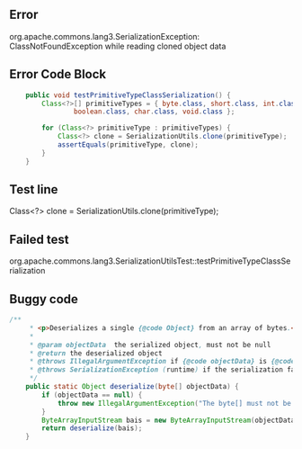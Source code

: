 

## Error
org.apache.commons.lang3.SerializationException: ClassNotFoundException while reading cloned object data

## Error Code Block
```java
    public void testPrimitiveTypeClassSerialization() {
        Class<?>[] primitiveTypes = { byte.class, short.class, int.class, long.class, float.class, double.class,
                boolean.class, char.class, void.class };

        for (Class<?> primitiveType : primitiveTypes) {
            Class<?> clone = SerializationUtils.clone(primitiveType);
            assertEquals(primitiveType, clone);
        }
    }
```

## Test line
Class<?> clone = SerializationUtils.clone(primitiveType);

## Failed test
org.apache.commons.lang3.SerializationUtilsTest::testPrimitiveTypeClassSerialization

## Buggy code
```java
/**
     * <p>Deserializes a single {@code Object} from an array of bytes.</p>
     *
     * @param objectData  the serialized object, must not be null
     * @return the deserialized object
     * @throws IllegalArgumentException if {@code objectData} is {@code null}
     * @throws SerializationException (runtime) if the serialization fails
     */
    public static Object deserialize(byte[] objectData) {
        if (objectData == null) {
            throw new IllegalArgumentException("The byte[] must not be null");
        }
        ByteArrayInputStream bais = new ByteArrayInputStream(objectData);
        return deserialize(bais);
    }
```
